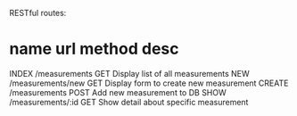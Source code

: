 RESTful routes:

name     url                  method  desc
=========================================================================
INDEX    /measurements        GET     Display list of all measurements
NEW      /measurements/new    GET     Display form to create new measurement
CREATE   /measurements        POST    Add new measurement to DB
SHOW     /measurements/:id    GET     Show detail about specific measurement

